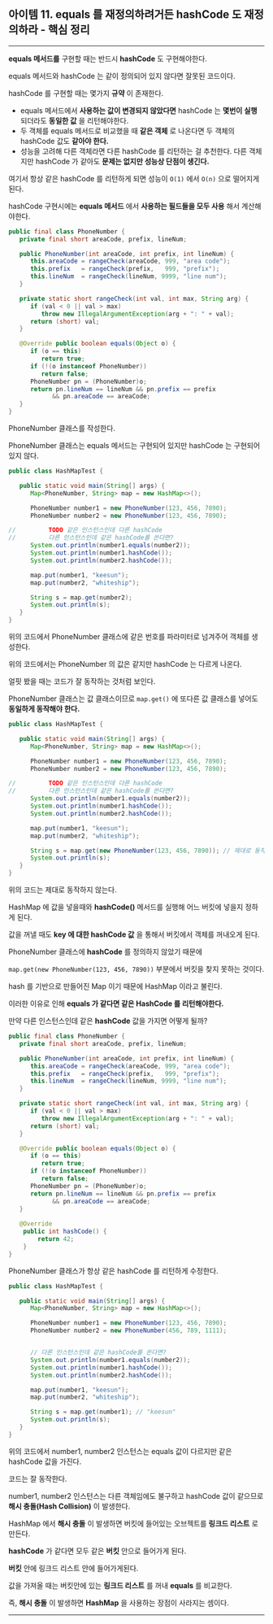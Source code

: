 
## 아이템 11. equals 를 재정의하려거든 hashCode 도 재정의하라 - 핵심 정리
---

__equals 메서드를__ 구현할 때는 반드시 __hashCode__ 도 구현해야한다.

equals 메서드와 hashCode 는 같이 정의되어 있지 않다면 잘못된 코드이다.

hashCode 를 구현할 때는 몇가지 __규약__ 이 존재한다.

 - equals 메서드에서 __사용하는 값이 변경되지 않았다면__ hashCode 는 __몇번이 실행__ 되더라도 __동일한 값__ 을 리턴해야한다.
 - 두 객체를 equals 메서드로 비교했을 때 __같은 객체__ 로 나온다면 두 객체의 hashCode 값도 __같아야 한다.__
 - 성능을 고려해 다른 객체라면 다른 hashCode 를 리턴하는 걸 추천한다. 다른 객체지만 hashCode 가 같아도 __문제는 없지만 성능상 단점이 생긴다.__

여기서 항상 같은 hashCode 를 리턴하게 되면 성능이 ``O(1)`` 에서 ``O(n)`` 으로 떨어지게 된다.

hashCode 구현시에는 __equals 메서드__ 에서 __사용하는 필드들을 모두 사용__ 해서 계산해야한다.

```java
public final class PhoneNumber {
   private final short areaCode, prefix, lineNum;

   public PhoneNumber(int areaCode, int prefix, int lineNum) {
      this.areaCode = rangeCheck(areaCode, 999, "area code");
      this.prefix   = rangeCheck(prefix,   999, "prefix");
      this.lineNum  = rangeCheck(lineNum, 9999, "line num");
   }

   private static short rangeCheck(int val, int max, String arg) {
      if (val < 0 || val > max)
         throw new IllegalArgumentException(arg + ": " + val);
      return (short) val;
   }

   @Override public boolean equals(Object o) {
      if (o == this)
         return true;
      if (!(o instanceof PhoneNumber))
         return false;
      PhoneNumber pn = (PhoneNumber)o;
      return pn.lineNum == lineNum && pn.prefix == prefix
            && pn.areaCode == areaCode;
   }
}
```
PhoneNumber 클래스를 작성한다.

PhoneNumber 클래스는 equals 메서드는 구현되어 있지만 hashCode 는 구현되어 있지 않다.

```java
public class HashMapTest {

   public static void main(String[] args) {
      Map<PhoneNumber, String> map = new HashMap<>();

      PhoneNumber number1 = new PhoneNumber(123, 456, 7890);
      PhoneNumber number2 = new PhoneNumber(123, 456, 7890);

//         TODO 같은 인스턴스인데 다른 hashCode
//         다른 인스턴스인데 같은 hashCode를 쓴다면?
      System.out.println(number1.equals(number2));
      System.out.println(number1.hashCode());
      System.out.println(number2.hashCode());

      map.put(number1, "keesun");
      map.put(number2, "whiteship");

      String s = map.get(number2);
      System.out.println(s);
   }
}
```
위의 코드에서 PhoneNumber 클래스에 같은 번호를 파라미터로 넘겨주어 객체를 생성한다.

위의 코드에서는 PhoneNumber 의 값은 같지만 hashCode 는 다르게 나온다.

얼핏 봤을 때는 코드가 잘 동작하는 것처럼 보인다.

PhoneNumber 클래스는 값 클래스이므로 ``map.get()`` 에 또다른 값 클래스를 넣어도 __동일하게 동작해야 한다.__

```java
public class HashMapTest {

   public static void main(String[] args) {
      Map<PhoneNumber, String> map = new HashMap<>();

      PhoneNumber number1 = new PhoneNumber(123, 456, 7890);
      PhoneNumber number2 = new PhoneNumber(123, 456, 7890);

//         TODO 같은 인스턴스인데 다른 hashCode
//         다른 인스턴스인데 같은 hashCode를 쓴다면?
      System.out.println(number1.equals(number2));
      System.out.println(number1.hashCode());
      System.out.println(number2.hashCode());

      map.put(number1, "keesun");
      map.put(number2, "whiteship");

      String s = map.get(new PhoneNumber(123, 456, 7890)); // 제대로 동작하지 않는다.
      System.out.println(s);
   }
}
```

위의 코드는 제대로 동작하지 않는다.

HashMap 에 값을 넣을때와 __hashCode()__ 메서드를 실행해 어느 버킷에 넣을지 정하게 된다.

값을 꺼낼 때도 __key 에 대한 hashCode 값__ 을 통해서 버킷에서 객체를 꺼내오게 된다.

PhoneNumber 클래스에 __hashCode__ 를 정의하지 않았기 때문에 

``map.get(new PhoneNumber(123, 456, 7890))`` 부분에서 버킷을 찾지 못하는 것이다.

hash 를 기반으로 만들어진 Map 이기 때문에 HashMap 이라고 불린다.

이러한 이유로 인해 __equals 가 같다면 같은 HashCode 를 리턴해야한다.__

만약 다른 인스턴스인데 같은 __hashCode__ 값을 가지면 어떻게 될까?

```java
public final class PhoneNumber {
   private final short areaCode, prefix, lineNum;

   public PhoneNumber(int areaCode, int prefix, int lineNum) {
      this.areaCode = rangeCheck(areaCode, 999, "area code");
      this.prefix   = rangeCheck(prefix,   999, "prefix");
      this.lineNum  = rangeCheck(lineNum, 9999, "line num");
   }

   private static short rangeCheck(int val, int max, String arg) {
      if (val < 0 || val > max)
         throw new IllegalArgumentException(arg + ": " + val);
      return (short) val;
   }

   @Override public boolean equals(Object o) {
      if (o == this)
         return true;
      if (!(o instanceof PhoneNumber))
         return false;
      PhoneNumber pn = (PhoneNumber)o;
      return pn.lineNum == lineNum && pn.prefix == prefix
            && pn.areaCode == areaCode;
   }
   
   @Override
    public int hashCode() {
        return 42;
    }
}
```

PhoneNumber 클래스가 항상 같은 hashCode 를 리턴하게 수정한다.

```java
public class HashMapTest {

   public static void main(String[] args) {
      Map<PhoneNumber, String> map = new HashMap<>();

      PhoneNumber number1 = new PhoneNumber(123, 456, 7890);
      PhoneNumber number2 = new PhoneNumber(456, 789, 1111);


      // 다른 인스턴스인데 같은 hashCode를 쓴다면?
      System.out.println(number1.equals(number2));
      System.out.println(number1.hashCode());
      System.out.println(number2.hashCode());

      map.put(number1, "keesun");
      map.put(number2, "whiteship");

      String s = map.get(number1); // "keesun"
      System.out.println(s);
   }
}
```
위의 코드에서 number1, number2 인스턴스는 equals 값이 다르지만 같은 hashCode 값을 가진다.

코드는 잘 동작한다.

number1, number2 인스턴스는 다른 객체임에도 불구하고 hashCode 값이 같으므로 __해시 충돌(Hash Collision)__ 이 발생한다.

HashMap 에서 __해시 충돌__ 이 발생하면 버킷에 들어있는 오브젝트를 __링크드 리스트__ 로 만든다.

__hashCode__ 가 같다면 모두 같은 __버킷__ 안으로 들어가게 된다.

__버킷__ 안에 링크드 리스트 안에 들어가게된다.

값을 가져올 때는 버킷안에 있는 __링크드 리스트__ 를 꺼내 __equals__ 를 비교한다.

즉, __해시 충돌__ 이 발생하면 __HashMap__ 을 사용하는 장점이 사라지는 셈이다.

---









